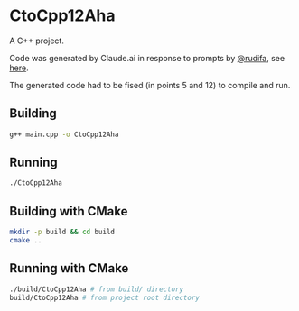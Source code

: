 # CtoCpp12Aha

A C++ project.

Code was generated by Claude.ai in response to prompts by [@rudifa](https://github.com/rudifa), see [here](CtoCpp12Aha.md).

The generated code had to be fised (in points 5 and 12) to compile and run.

## Building

```bash
g++ main.cpp -o CtoCpp12Aha
```

## Running

```bash
./CtoCpp12Aha
```

## Building with CMake

```bash
mkdir -p build && cd build
cmake ..
```

## Running with CMake

```bash
./build/CtoCpp12Aha # from build/ directory
build/CtoCpp12Aha # from project root directory
```
